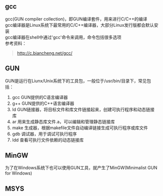 ## gcc
gcc(GUN compiler collection)，即GUN编译套件，用来进行C/C++的编译  
gcc编译器是Linux系统下最常用的C/C++编译器，大部分Linux发行版都会默认安装  
gcc编译器在shell中通过'gcc'命令来调用，命令包括很多选项  
参考资料：
> http://c.biancheng.net/gcc/

## GUN
GUN是运行在Liunx/Unix系统下的工具包，一般位于/usr/bin/目录下，常见包括：  
1. gcc GUN提供的C语言编译器  
2. g++ GUN提供的C++语言编译器  
3. ld GUN链接器，将目标文件和库文件链接起来，创建可执行程序和动态链接库  
4. ar 用来生成静态库文件.a，可以编辑和管理静态链接库  
5. make 生成器，根据makefile文件自动编译链接生成可执行程序或库文件  
6. gdb 调试器，用于调试可执行程序  
7. ldd 查看可执行文件依赖的动态链接库  

## MinGW
为了在Windows系统下也可以使用GUN工具，就产生了MinGW(Minimalist GUN for Windows)  

## MSYS